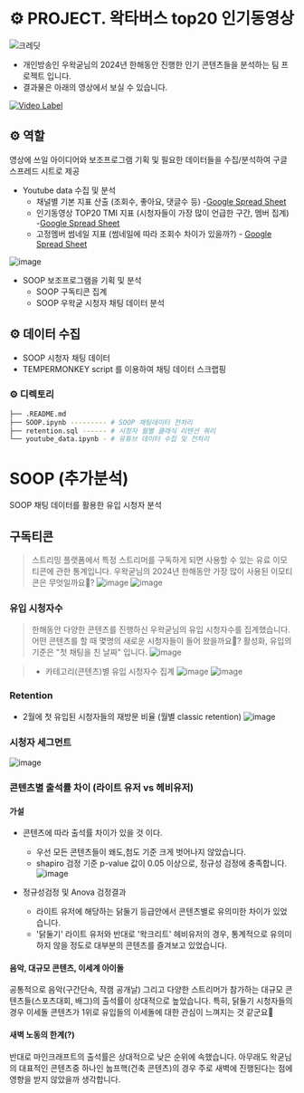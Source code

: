 
# ⚙️ PROJECT. 왁타버스 top20 인기동영상
![크레딧](https://github.com/user-attachments/assets/5db3b5ba-2b20-468f-b56c-b0dd65b9261f)
* 개인방송인 우왁굳님의 2024년 한해동안 진행한 인기 콘텐츠들을 분석하는 팀 프로젝트 입니다.
* 결과물은 아래의 영상에서 보실 수 있습니다.
  
[![Video Label](http://img.youtube.com/vi/OWTALThC-Cg/0.jpg)](https://youtu.be/OWTALThC-Cg)



## ⚙️ 역할
영상에 쓰일 아이디어와 보조프로그램 기획 및 필요한 데이터들을 수집/분석하여 구글 스프레드 시트로 제공

* Youtube data 수집 및 분석 
  * 채널별 기본 지표 산출 (조회수, 좋아요, 댓글수 등) -[Google Spread Sheet](https://docs.google.com/spreadsheets/d/1ISETliVZF2JH-WiwbCfuvXuTrliK-EQjH-M-F8C_IFw/edit?usp=sharing)
  * 인기동영상 TOP20 TMI 지표 (시청자들이 가장 많이 언급한 구간, 멤버 집계) -[Google Spread Sheet](https://docs.google.com/spreadsheets/d/1fyS76R6fD6hWvGhoDnhWQ5v0gWM2U8cEG92zZQyw4yo/edit?usp=sharing)
  * 고정멤버 썸네일 지표 (썸네일에 따라 조회수 차이가 있을까?) - [Google Spread Sheet](https://docs.google.com/spreadsheets/d/1Lj9PjNzPt260X1zbRV1SWollkLFOMLSgaYCfufUNbSw/edit?usp=sharing)   

![image](https://github.com/user-attachments/assets/c488c649-9123-4a7d-a4f4-a3f510adac0a)


* SOOP 보조프로그램을 기획 및 분석
  * SOOP 구독티콘 집계
  * SOOP 우왁굳 시청자 채팅 데이터 분석 
   
## ⚙️ 데이터 수집
* SOOP 시청자 채팅 데이터
* TEMPERMONKEY script 를 이용하여 채팅 데이터 스크랩핑

### ⚙️ 디렉토리
```bash
├── .README.md
├── SOOP.ipynb --------- # SOOP 채팅데이터 전처리 
├── retention.sql ------ # 시청자 월별 클래식 리텐션 쿼리
└── youtube_data.ipynb - # 유튜브 데이터 수집 및 전처리 
```





# SOOP (추가분석)
SOOP 채팅 데이터를 활용한 유입 시청자 분석

## 구독티콘 
> 스트리밍 플랫폼에서 특정 스트리머를 구독하게 되면 사용할 수 있는 유료 이모티콘에 관한 통계입니다. 우왁굳님의 2024년 한해동안 가장 많이 사용된 이모티콘은 무엇일까요🤔?
![image](https://github.com/user-attachments/assets/3086c83c-b172-4cc2-9ec1-f9ac52adbdff)
![image](https://github.com/user-attachments/assets/685731e4-d9e9-4133-b863-a4c00a6fa293)


### 유입 시청자수
> 한해동안 다양한 콘텐츠를 진행하신 우왁굳님의 유입 시청자수를 집계했습니다. 어떤 콘텐츠를 할 때 몇명의 새로운 시청자들이 들어 왔을까요🤔?
> 활성화, 유입의 기준은 "첫 채팅을 친 날짜" 입니다.
![image](https://github.com/user-attachments/assets/ec513fda-1918-4b4b-8d73-ace9e31180c7)
 
> * 카테고리(콘텐츠)별 유입 시청자수 집계
![image](https://github.com/user-attachments/assets/6ad3ae4f-be3a-4df5-8acb-73b179462995)
![image](https://github.com/user-attachments/assets/ebb45b2d-0a31-433f-8b55-4c5514fb7fbb)


### Retention
* 2월에 첫 유입된 시청자들의 재방문 비율 (월별 classic retention) 
![image](https://github.com/user-attachments/assets/e358fd13-667d-4f7c-9374-693770500eb3)


### 시청자 세그먼트 
![image](https://github.com/user-attachments/assets/9b61a22a-ff4c-49f9-ad32-ad133908781f)


### 콘텐츠별 출석률 차이 (라이트 유저 vs 헤비유저)
#### 가설
* 콘텐츠에 따라 출석률 차이가 있을 것 이다.
  * 우선 모든 콘텐츠들이 왜도,첨도 기준 크게 벗어나지 않았습니다.
  * shapiro 검정 기준 p-value 값이 0.05 이상으로, 정규성 검정에 충족합니다.
![image](https://github.com/user-attachments/assets/38cb25b1-92d1-4b07-baf3-6c1051e8578c)

* 정규성검정 및 Anova 검정결과
  * 라이트 유저에 해당하는 닭둘기 등급안에서 콘텐츠별로 유의미한 차이가 있었습니다.
  * '닭둘기' 라이트 유저와 반대로 '왁크리트' 헤비유저의 경우, 통계적으로 유의미하지 않을 정도로 대부분의 콘텐츠를 즐겨보고 있었습니다.


#### 음악, 대규모 콘텐츠, 이세계 아이돌
공통적으로 음악(구간단속, 작캠 공개날) 그리고 다양한 스트리머가 참가하는 대규모 콘텐츠들(스포츠대회, 배그)의 출석률이 상대적으로 높았습니다. 특히, 닭둘기 시청자들의 경우 이세돌 콘텐츠가 1위로 유입들의 이세돌에 대한 관심이 느껴지는 것 같군요🤔 

#### 새벽 노동의 한계(?)
반대로 마인크래프트의 출석률은 상대적으로 낮은 순위에 속했습니다. 아무래도 왁굳님의 대표적인 콘텐츠중 하나인 눕프핵(건축 콘텐츠)의 경우 주로 새벽에 진행된다는 점에 영향을 받지 않았을까 생각합니다. 

​
